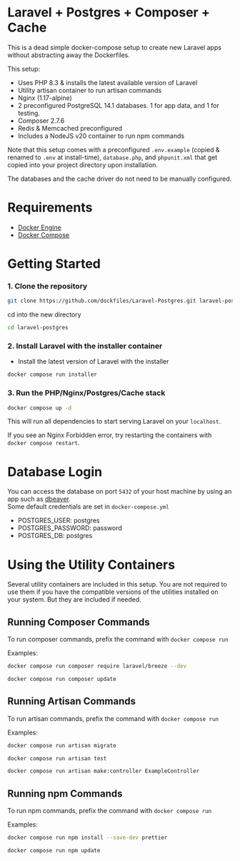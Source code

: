 # Laravel + Postgres + Composer + Cache

This is a dead simple docker-compose setup to create new Laravel apps without abstracting away the Dockerfiles.

This setup:

- Uses PHP 8.3 & installs the latest available version of Laravel
- Utility artisan container to run artisan commands
- Nginx (1.17-alpine)
- 2 preconfigured PostgreSQL 14.1 databases. 1 for app data, and 1 for testing.
- Composer 2.7.6
- Redis & Memcached preconfigured
- Includes a NodeJS v20 container to run npm commands

Note that this setup comes with a preconfigured `.env.example` (copied & renamed to `.env` at install-time), `database.php`, and `phpunit.xml` that get copied into your project directory upon installation.

The databases and the cache driver do not need to be manually configured.

# Requirements

- [Docker Engine](https://www.docker.com)
- [Docker Compose](https://docs.docker.com/compose/install/)

# Getting Started

### 1. Clone the repository

```bash
git clone https://github.com/dockfiles/Laravel-Postgres.git laravel-postgres
```

cd into the new directory

```bash
cd laravel-postgres
```

### 2. Install Laravel with the installer container

- Install the latest version of Laravel with the installer

```bash
docker compose run installer
```

### 3. Run the PHP/Nginx/Postgres/Cache stack

```bash
docker compose up -d
```

This will run all dependencies to start serving Laravel on your `localhost`.

If you see an Nginx Forbidden error, try restarting the containers with `docker compose restart`.

# Database Login

You can access the database on port `5432` of your host machine by using an app such as [dbeaver](https://dbeaver.io/).  
Some default credentials are set in `docker-compose.yml`

- POSTGRES_USER: postgres
- POSTGRES_PASSWORD: password
- POSTGRES_DB: postgres

# Using the Utility Containers

Several utility containers are included in this setup. 
You are not required to use them if you have the compatible versions of the utilities installed on your system.
But they are included if needed.

## Running Composer Commands

To run composer commands, prefix the command with `docker compose run`

Examples:

```bash
docker compose run composer require laravel/breeze --dev
```

```bash
docker compose run composer update
```

## Running Artisan Commands

To run artisan commands, prefix the command with `docker compose run`

Examples:

```bash
docker compose run artisan migrate
```

```bash
docker compose run artisan test
```

```bash
docker compose run artisan make:controller ExampleController
```

## Running npm Commands

To run npm commands, prefix the command with `docker compose run`

Examples: 

```bash
docker compose run npm install --save-dev prettier
```

```bash
docker compose run npm update
```
